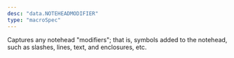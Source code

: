 ```yaml
---
desc: "data.NOTEHEADMODIFIER"
type: "macroSpec"
---
```


Captures any notehead "modifiers"; that is, symbols added to the notehead, such as
slashes, lines, text, and enclosures, etc.